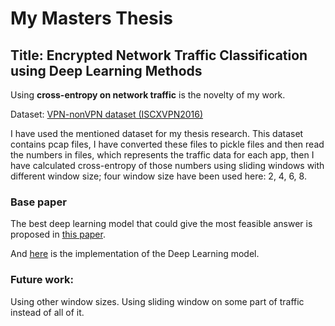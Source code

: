 # My Masters Thesis

## Title: Encrypted Network Traffic Classification using Deep Learning Methods


Using **cross-entropy on network traffic** is the novelty of my work. 

Dataset: [VPN-nonVPN dataset (ISCXVPN2016)](https://www.unb.ca/cic/datasets/vpn.html)

I have used the mentioned dataset for my thesis research. This dataset contains pcap files, I have converted these files to pickle files and then read the numbers in files, which represents the traffic data for each app, then I have calculated cross-entropy of those numbers using sliding windows with different window size; four window size have been used here: 2, 4, 6, 8.

### Base paper
The best deep learning model that could give the most feasible answer is proposed in [this paper](https://arxiv.org/pdf/1709.02656.pdf).

And [here](https://github.com/M0hammadL/DeepPacket) is the implementation of the Deep Learning model.


### Future work:

Using other window sizes.
Using sliding window on some part of traffic instead of all of it.

